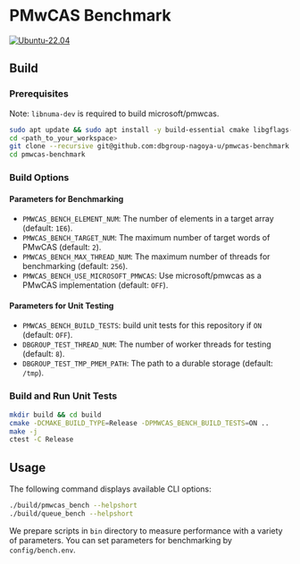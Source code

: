 # PMwCAS Benchmark

[![Ubuntu-22.04](https://github.com/dbgroup-nagoya-u/pmwcas-benchmark/actions/workflows/unit_tests.yaml/badge.svg?branch=main)](https://github.com/dbgroup-nagoya-u/pmwcas-benchmark/actions/workflows/unit_tests.yaml)

## Build

### Prerequisites

Note: `libnuma-dev` is required to build microsoft/pmwcas.

```bash
sudo apt update && sudo apt install -y build-essential cmake libgflags-dev libpmemobj-cpp-dev libnuma-dev
cd <path_to_your_workspace>
git clone --recursive git@github.com:dbgroup-nagoya-u/pmwcas-benchmark.git
cd pmwcas-benchmark
```

### Build Options

#### Parameters for Benchmarking

- `PMWCAS_BENCH_ELEMENT_NUM`: The number of elements in a target array (default: `1E6`).
- `PMWCAS_BENCH_TARGET_NUM`: The maximum number of target words of PMwCAS (default: `2`).
- `PMWCAS_BENCH_MAX_THREAD_NUM`: The maximum number of threads for benchmarking (default: `256`).
- `PMWCAS_BENCH_USE_MICROSOFT_PMWCAS`: Use microsoft/pmwcas as a PMwCAS implementation (default: `OFF`).

#### Parameters for Unit Testing

- `PMWCAS_BENCH_BUILD_TESTS`: build unit tests for this repository if `ON` (default: `OFF`).
- `DBGROUP_TEST_THREAD_NUM`: The number of worker threads for testing (default: `8`).
- `DBGROUP_TEST_TMP_PMEM_PATH`: The path to a durable storage (default: `/tmp`).

### Build and Run Unit Tests

```bash
mkdir build && cd build
cmake -DCMAKE_BUILD_TYPE=Release -DPMWCAS_BENCH_BUILD_TESTS=ON ..
make -j
ctest -C Release
```

## Usage

The following command displays available CLI options:

```bash
./build/pmwcas_bench --helpshort
./build/queue_bench --helpshort
```

We prepare scripts in `bin` directory to measure performance with a variety of parameters. You can set parameters for benchmarking by `config/bench.env`.
